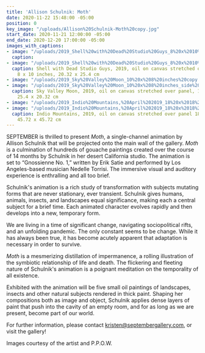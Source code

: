 ```yaml
---
title: 'Allison Schulnik: Moth'
date: 2020-11-22 15:48:00 -05:00
position: 0
key_image: "/uploads/Allison%20Schulnik-Moth%20copy.jpg"
start_date: 2020-11-21 12:00:00 -05:00
end_date: 2020-12-20 17:00:00 -05:00
images_with_captions:
- image: "/uploads/2019_Shell%20with%20Dead%20Studio%20Guys_8%20x%2010%20inches%20copy-c1f4b8.jpg"
  caption: 
- image: "/uploads/2019_Shell%20with%20Dead%20Studio%20Guys_8%20x%2010%20inches_side%20copy-cd47ab.jpg"
  caption: Shell with Dead Studio Guys, 2019, oil on canvas stretched over panel,
    8 x 10 inches, 20.32 x 25.4 cm
- image: "/uploads/2019_Sky%20Valley%20Moon_10%20x%208%20inches%20copy.jpg"
- image: "/uploads/2019_Sky%20Valley%20Moon_10%20x%208%20inches_side%20copy.jpg"
  caption: Sky Valley Moon, 2019, oil on canvas stretched over panel, 10 x 8 inches,
    25.4 x 20.32 cm
- image: "/uploads/2019_Indio%20Mountains,%20April%202019_18%20x%2018%20inches%20copy.jpg"
- image: "/uploads/2019_Indio%20Mountains,%20April%202019_18%20x%2018%20inches_side%20copy.jpg"
  caption: Indio Mountains, 2019, oil on canvas stretched over panel 18 x 18 inches,
    45.72 x 45.72 cm
---
```


SEPTEMBER is thrilled to present *Moth*, a single-channel animation by Allison Schulnik that will be projected onto the main wall of the gallery. *Moth* is a culmination of hundreds of gouache paintings created over the course of 14 months by Schulnik in her desert California studio. The animation is set to “Gnossienne No. 1,” written by Erik Satie and performed by Los Angeles-based musician Nedelle Torrisi. The immersive visual and auditory experience is enthralling and all too brief. 

Schulnik's animation is a rich study of transformation with subjects mutating forms that are never stationary, ever transient. Schulnik gives humans, animals, insects, and landscapes equal significance, making each a central subject for a brief time. Each animated character evolves rapidly and then develops into a new, temporary form. 

We are living in a time of significant change, navigating sociopolitical rifts, and an unfolding pandemic. The only constant seems to be change. While it has always been true, it has become acutely apparent that adaptation is necessary in order to survive. 

*Moth* is a mesmerizing distillation of impermanence, a rolling illustration of the symbiotic relationship of life and death. The flickering and fleeting nature of Schulnik's animation is a poignant meditation on the temporality of all existence.

Exhibited with the animation will be five small oil paintings of landscapes, insects and other natural subjects rendered in thick paint. Shaping her compositions both as image and object, Schulnik applies dense layers of paint that push into the cavity of an empty room, and for as long as we are present, become part of our world.

For further information, please contact kristen@septembergallery.com, or visit the gallery!

Images courtesy of the artist and P.P.O.W.